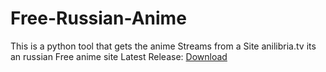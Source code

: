 # Free-Russian-Anime
This is a python tool that gets the anime Streams from a Site anilibria.tv its an russian Free anime site
Latest Release: [Download](https://github.com/HWYkagiru/Free-Russian-Anime/releases/download/v1.2/Anime1.2.exe)
